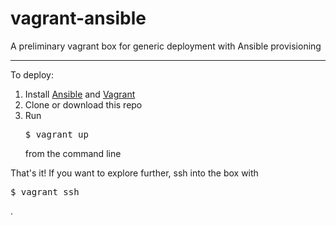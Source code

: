 # vagrant-ansible
A preliminary vagrant box for generic deployment with Ansible provisioning

***

To deploy: 
1. Install [Ansible](http://docs.ansible.com/intro_installation.html) and [Vagrant](http://docs.vagrantup.com/v2/installation/)
2. Clone or download this repo
3. Run <pre>$ vagrant up</pre> from the command line

That's it! If you want to explore further, ssh into the box with <pre>$ vagrant ssh</pre>. 
